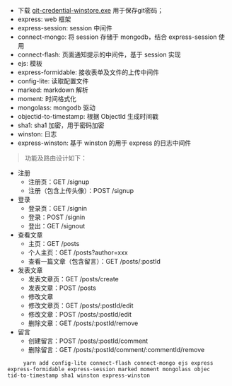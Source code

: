 + 下载 [git-credential-winstore.exe](http://gitcredentialstore.codeplex.com/releases/view/106064)
    用于保存git密码；
+ express: web 框架
+ express-session: session 中间件
+ connect-mongo: 将 session 存储于 mongodb，结合 express-session 使用
+ connect-flash: 页面通知提示的中间件，基于 session 实现
+ ejs: 模板
+ express-formidable: 接收表单及文件的上传中间件
+ config-lite: 读取配置文件
+ marked: markdown 解析
+ moment: 时间格式化
+ mongolass: mongodb 驱动
+ objectid-to-timestamp: 根据 ObjectId 生成时间戳
+ sha1: sha1 加密，用于密码加密
+ winston: 日志
+ express-winston: 基于 winston 的用于 express 的日志中间件

> 功能及路由设计如下：

+ 注册
    - 注册页：GET /signup
    - 注册（包含上传头像）：POST /signup
+ 登录
    - 登录页：GET /signin
    - 登录：POST /signin
    - 登出：GET /signout
+ 查看文章
    - 主页：GET /posts
    - 个人主页：GET /posts?author=xxx
    - 查看一篇文章（包含留言）：GET /posts/:postId
+ 发表文章
    - 发表文章页：GET /posts/create
    - 发表文章：POST /posts
    - 修改文章
    - 修改文章页：GET /posts/:postId/edit
    - 修改文章：POST /posts/:postId/edit
    - 删除文章：GET /posts/:postId/remove
+ 留言
    - 创建留言：POST /posts/:postId/comment
    - 删除留言：GET /posts/:postId/comment/:commentId/remove

```
     yarn add config-lite connect-flash connect-mongo ejs express express-formidable express-session marked moment mongolass objec
tid-to-timestamp sha1 winston express-winston
```